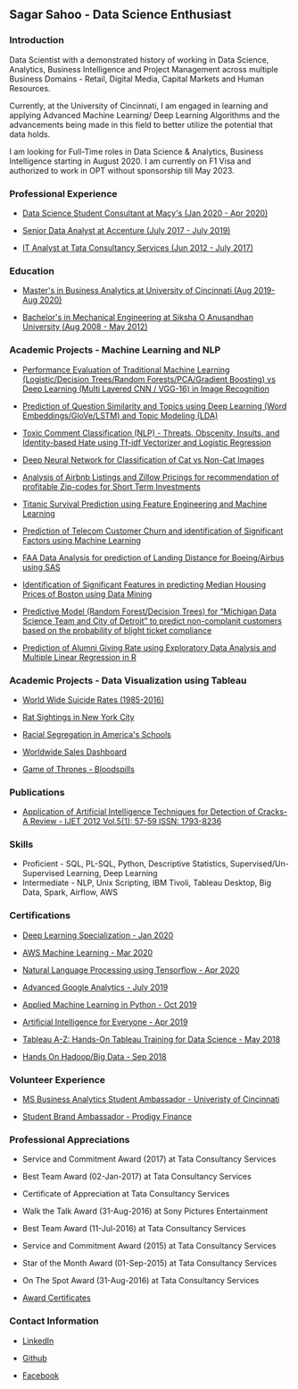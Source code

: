## Sagar Sahoo - Data Science Enthusiast


### Introduction

Data Scientist with a demonstrated history of working in Data Science, Analytics, Business Intelligence and Project Management across multiple Business Domains - Retail, Digital Media, Capital Markets and Human Resources. 

Currently, at the University of Cincinnati, I am engaged in learning and applying Advanced Machine Learning/ Deep Learning Algorithms and the advancements being made in this field to better utilize the potential that data holds.

I am looking for Full-Time roles in Data Science & Analytics, Business Intelligence starting in August 2020. I am currently on F1 Visa and authorized to work in OPT without sponsorship till May 2023.


### Professional Experience

- [Data Science Student Consultant at Macy's (Jan 2020 - Apr 2020)](https://www.macys.com)

- [Senior Data Analyst at Accenture (July 2017 - July 2019)](https://www.accenture.com/us-en)

- [IT Analyst at Tata Consultancy Services (Jun 2012 - July 2017)](https://www.tcs.com)

### Education

- [Master's in Business Analytics at University of Cincinnati (Aug 2019- Aug 2020)](https://business.uc.edu/academics/specialized-masters/business-analytics.html)

- [Bachelor's in Mechanical Engineering at Siksha O Anusandhan University (Aug 2008 - May 2012)](https://www.soa.ac.in)



### Academic Projects - Machine Learning and NLP

- [Performance Evaluation of Traditional Machine Learning (Logistic/Decision Trees/Random Forests/PCA/Gradient Boosting) vs Deep Learning (Multi Layered CNN / VGG-16) in Image Recognition](https://github.com/sagar-sahoo/Traditional-ML-vs-Deep-Learning)

- [Prediction of Question Similarity and Topics using Deep Learning (Word Embeddings/GloVe/LSTM) and Topic Modeling (LDA)](https://github.com/sagar-sahoo/Question-Similarity-and-Topic-Modeling-using-Deep-Learning-and-LDA)

- [Toxic Comment Classification (NLP) - Threats, Obscenity, Insults, and Identity-based Hate using Tf-idf Vectorizer and Logistic Regression](https://github.com/sagar-sahoo/Toxic-Comment-Classification)

- [Deep Neural Network for Classification of Cat vs Non-Cat Images](https://github.com/sagar-sahoo/Deep-Neural-Network-for-Image-Classification)

- [Analysis of Airbnb Listings and Zillow Pricings for recommendation of profitable Zip-codes for Short Term Investments](https://github.com/sagar-sahoo/Airbnb-Zillow-Housing-Analysis)

- [Titanic Survival Prediction using Feature Engineering and Machine Learning](https://github.com/sagar-sahoo/Titanic-Survival-Modeling)

- [Prediction of Telecom Customer Churn and identification of Significant Factors using Machine Learning](https://github.com/sagar-sahoo/Telecom-Customer-Churn)

- [FAA Data Analysis for prediction of Landing Distance for Boeing/Airbus using SAS](https://github.com/sagar-sahoo/FAA-Analysis)

- [Identification of Significant Features in predicting Median Housing Prices of Boston using Data Mining](https://github.com/sagar-sahoo/Boston-Housing-Price-Case-Study)

- [Predictive Model (Random Forest/Decision Trees) for “Michigan Data Science Team and City of Detroit” to predict non-complanit customers based on the probability of blight ticket compliance](https://github.com/sagar-sahoo/Michigan-Data-Science-Project)

- [Prediction of Alumni Giving Rate using Exploratory Data Analysis and Multiple Linear Regression in R](https://github.com/sagar-sahoo/Regression-Case-Study)


### Academic Projects - Data Visualization using Tableau

- [World Wide Suicide Rates (1985-2016)](https://public.tableau.com/profile/sagar.sahoo#!/vizhome/TWorldWideSuicideRates/WorldSuicideStatistics)

- [Rat Sightings in New York City](https://public.tableau.com/profile/sagar.sahoo#!/vizhome/RatSightingsinNYC_15816098505950/RatSightings)

- [Racial Segregation in America's Schools](https://public.tableau.com/profile/sagar.sahoo#!/vizhome/RacialSegregation_15811339486320/RacialSegregation)

- [Worldwide Sales Dashboard](https://public.tableau.com/profile/sagar.sahoo#!/vizhome/Customer_15810341164900/WorldwideSales)

- [Game of Thrones - Bloodspills](https://public.tableau.com/profile/sagar.sahoo#!/vizhome/Sat_Project/GOTStoryLine)




### Publications

- [Application of Artificial Intelligence Techniques for Detection of Cracks-A Review - IJET 2012 Vol.5(1): 57-59 ISSN: 1793-8236](http://www.ijetch.org/papers/510-M058.pdf)


### Skills

- Proficient - SQL, PL-SQL, Python, Descriptive Statistics, Supervised/Un-Supervised Learning, Deep Learning
- Intermediate - NLP, Unix Scripting, IBM Tivoli, Tableau Desktop, Big Data, Spark, Airflow, AWS


### Certifications

- [Deep Learning Specialization - Jan 2020](https://www.coursera.org/account/accomplishments/specialization/certificate/7MBNVWEBJJV2)

- [AWS Machine Learning - Mar 2020](https://www.coursera.org/account/accomplishments/certificate/8KX9VUXBUXBB)

- [Natural Language Processing using Tensorflow - Apr 2020](https://www.coursera.org/account/accomplishments/certificate/3AVDX6QNJ9KL)

- [Advanced Google Analytics - July 2019](https://analytics.google.com/analytics/academy/certificate/qIGtqA0gRmOy0xx9BtY2Aw)

- [Applied Machine Learning in Python - Oct 2019](https://www.coursera.org/account/accomplishments/certificate/24N2RRVPBCUR)

- [Artificial Intelligence for Everyone - Apr 2019](https://www.coursera.org/account/accomplishments/certificate/T8VGKJB29QKQ)

- [Tableau A-Z: Hands-On Tableau Training for Data Science - May 2018](https://www.udemy.com/certificate/UC-TB6XLYQB/)

- [Hands On Hadoop/Big Data - Sep 2018](https://www.udemy.com/certificate/UC-SHCFQV96/)




### Volunteer Experience

- [MS Business Analytics Student Ambassador - Univeristy of Cincinnati](https://business.uc.edu/academics/specialized-masters/business-analytics.html)

- [Student Brand Ambassador - Prodigy Finance](https://prodigyfinance.com)




### Professional Appreciations

- Service and Commitment Award (2017) at Tata Consultancy Services

- Best Team Award (02-Jan-2017) at Tata Consultancy Services

- Certificate of Appreciation at Tata Consultancy Services

- Walk the Talk  Award (31-Aug-2016) at Sony Pictures Entertainment

- Best Team Award (11-Jul-2016) at Tata Consultancy Services

- Service and Commitment Award (2015) at Tata Consultancy Services

- Star of the Month Award (01-Sep-2015) at Tata Consultancy Services

- On The Spot Award (31-Aug-2016) at Tata Consultancy Services

- [Award Certificates](/pdf/Appreciations.pdf)


### Contact Information

 - [LinkedIn](https://www.linkedin.com/in/sagar-sahoo/)
  
 - [Github](https://github.com/sagar-sahoo)
 
 - [Facebook](https://www.facebook.com/sagar.sahoo.35)
